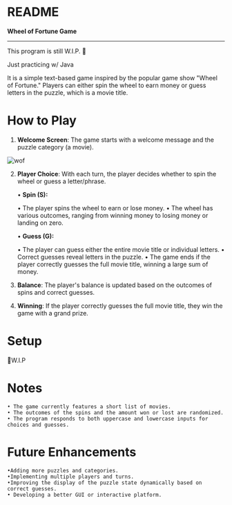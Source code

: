 # README

**Wheel of Fortune Game**

---

This program is still W.I.P. :construction:

Just practicing w/ Java 

It is a simple text-based game inspired by the popular game show "Wheel of Fortune." Players can either spin the wheel to earn money or guess letters in the puzzle, which is a movie title.

# **How to Play**

1. **Welcome Screen**: The game starts with a welcome message and the puzzle category (a movie).
<div>
    <img src="https://i.postimg.cc/RVVxwvNw/wheeloffortune.png" alt="wof" border="0" ></a>
</div>

2. **Player Choice**: With each turn, the player decides whether to spin the wheel or guess a letter/phrase.

    • **Spin (S):**
  
    • The player spins the wheel to earn or lose money.
    • The wheel has various outcomes, ranging from winning money to losing money or landing on zero.
    
    • **Guess (G):**
  
    • The player can guess either the entire movie title or individual letters.
    • Correct guesses reveal letters in the puzzle.
    • The game ends if the player correctly guesses the full movie title, winning a large sum of money.
    
3. **Balance**: The player's balance is updated based on the outcomes of spins and correct guesses.
  
4. **Winning**: If the player correctly guesses the full movie title, they win the game with a grand prize.

# **Setup**

🤫W.I.P

# **Notes**

    • The game currently features a short list of movies.
    • The outcomes of the spins and the amount won or lost are randomized.
    • The program responds to both uppercase and lowercase inputs for choices and guesses.

# **Future Enhancements**

    •Adding more puzzles and categories.
    •Implementing multiple players and turns.
    •Improving the display of the puzzle state dynamically based on correct guesses.
    • Developing a better GUI or interactive platform.
